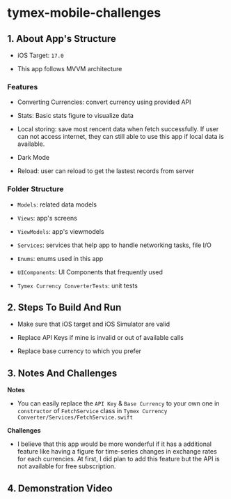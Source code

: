 # tymex-mobile-challenges
## 1. About App's Structure

- iOS Target: `17.0`

- This app follows MVVM architecture

### Features

- Converting Currencies: convert currency using provided API

- Stats: Basic stats figure to visualize data

- Local storing: save most rencent data when fetch successfully. If user can not access internet, they can still able to use this app if local data is available.

- Dark Mode

- Reload: user can reload to get the lastest records from server

### Folder Structure

- `Models`: related data models

- `Views`: app's screens

- `ViewModels`: app's viewmodels

- `Services`: services that help app to handle networking tasks, file I/O

- `Enums`: enums used in this app

- `UIComponents`: UI Components that frequently used

- `Tymex Currency ConverterTests`: unit tests


## 2. Steps To Build And Run

- Make sure that iOS target and iOS Simulator are valid 

- Replace API Keys if mine is invalid or out of available calls

- Replace base currency to which you prefer

## 3. Notes And Challenges

**Notes**
- You can easily replace the `API Key` & `Base Currency` to your own one in `constructor` of `FetchService` class in `Tymex Currency Converter/Services/FetchService.swift`

**Challenges**
- I believe that this app would be more wonderful if it has a additional feature like having a figure for time-series changes in exchange rates for each currencies. At first, I did plan to add this feature but the API is not available for free subscription.

## 4. Demonstration Video

